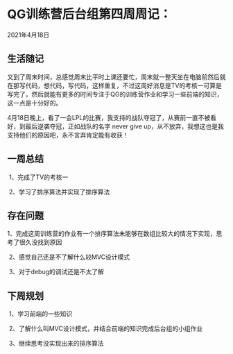 # QG训练营后台组第四周周记：
2021年4月18日

## 生活随记

​	又到了周末时间，总感觉周末比平时上课还要忙，周末就一整天坐在电脑前然后就在那写代码，想代码，写代码，这样重复，不过这周好消息是TV的考核一可算是写完了，然后就能有更多的时间专注于QG的训练营作业和学习一些前端的知识，这一点是十分好的。

​	4月18日晚上，看了一会LPL的比赛，我支持的战队夺冠了，从赛前一直不被看好，到最后逆袭夺冠，正如战队的名字 never give up，从不放弃，我想这也是我支持他们的原因吧，永不言弃肯定能有收获！



## 一周总结

​	1、完成了TV的考核一

​	2、学习了排序算法并实现了排序算法

## 存在问题

​	1、完成这周训练营的作业有一个排序算法未能够在数组比较大的情况下实现，思考了很久没找到原因

​	2、感觉自己还是不了解什么较MVC设计模式

​	3、对于debug的调试还是不太了解

## 下周规划

​	1、学习前端的一些知识

​	2、了解什么叫MVC设计模式，并结合前端的知识完成后台组的小组作业

​	3、继续思考没实现出来的排序算法